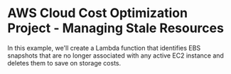 # AWS Cloud Cost Optimization Project - Managing Stale Resources
In this example, we'll create a Lambda function that identifies EBS snapshots that are no longer associated with any active EC2 instance and deletes them to save on storage costs.
